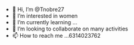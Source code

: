 - 👋 Hi, I’m @Tnobre27
- 👀 I’m interested in women 
- 🌱 I’m currently learning ...
- 💞️ I’m looking to collaborate on many activities 
- 📫 How to reach me ...6314023762

<!---
Tnobre27/Tnobre27 is a ✨ special ✨ repository because its `README.md` (this file) appears on your GitHub profile.
You can click the Preview link to take a look at your changes.
--->
